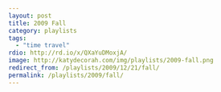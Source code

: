 ```yaml
---
layout: post
title: 2009 Fall
category: playlists
tags:
  - "time travel"
rdio: http://rd.io/x/QXaYuDMoxjA/
image: http://katydecorah.com/img/playlists/2009-fall.png
redirect_from: /playlists/2009/12/21/fall/
permalink: /playlists/2009/fall/
---
```


